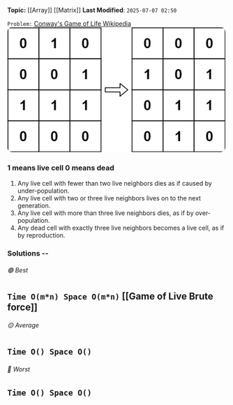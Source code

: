**Topic:** [[Array]]  [[Matrix]] 
**Last Modified**:  `2025-07-07 02:50`

`Problem:` [Conway's Game of Life Wikipedia](https://en.wikipedia.org/wiki/Conway%27s_Game_of_Life)
<img src="game-of-life.png" width=500 style="border-radius: 10px" />
###  1 means live cell 0 means dead 

1. Any live cell with fewer than two live neighbors dies as if caused by under-population.
2. Any live cell with two or three live neighbors lives on to the next generation.
3. Any live cell with more than three live neighbors dies, as if by over-population.
4. Any dead cell with exactly three live neighbors becomes a live cell, as if by reproduction.

### Solutions -- 

###### 🟢 Best
 `Time O(m*n) Space O(m*n)` [[Game of Live Brute force]]
----------------------------------------------------------------------------------------------
###### 🟡 Average
 `Time O() Space O()` 
----------------------------------------------------------------------------------------------
###### 🔴 Worst
 `Time O() Space O()` 
----------------------------------------------------------------------------------------------


